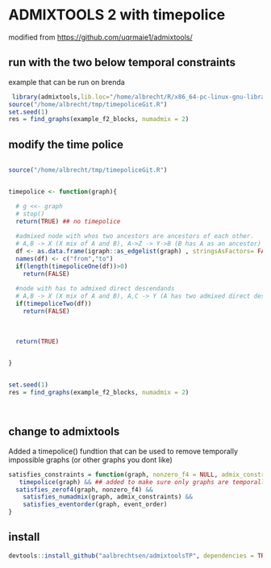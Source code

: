 
<!-- README.md is generated from README.Rmd. Please edit that file --->
<!-- badges: start 
  [![Travis build status](https://travis-ci.com/uqrmaie1/admixtools.svg?branch=master)](https://travis-ci.com/uqrmaie1/admixtools)
  badges: end -->

# ADMIXTOOLS 2 with timepolice

modified from https://github.com/uqrmaie1/admixtools/

## run with the two below temporal constraints

example that can be run on brenda

``` r
 library(admixtools,lib.loc="/home/albrecht/R/x86_64-pc-linux-gnu-library/3.6/")
source("/home/albrecht/tmp/timepoliceGit.R")
set.seed(1)
res = find_graphs(example_f2_blocks, numadmix = 2)


```


## modify the time police

``` r

source("/home/albrecht/tmp/timepoliceGit.R")


timepolice <- function(graph){

  # g <<- graph
  # stop() 
  return(TRUE) ## no timepolice
  
  #admixed node with whos two ancestors are ancestors of each other.   e.g. 
  # A,B -> X (X mix of A and B), A->Z -> Y->B (B has A as an ancestor)
  df <- as.data.frame(igraph::as_edgelist(graph) , stringsAsFactors= FALSE)
  names(df) <- c("from","to")
  if(length(timepoliceOne(df))>0)
    return(FALSE)
  
  #node with has to admixed direct descendands
  # A,B -> X (X mix of A and B), A,C -> Y (A has two admixed direct descendants)
  if(timepoliceTwo(df))
    return(FALSE)
  
 
  
  return(TRUE)
  

}


set.seed(1)
res = find_graphs(example_f2_blocks, numadmix = 2)




``` 


## change to admixtools 

Added a timepolice() fundtion that can be used to remove temporally impossible graphs (or other graphs you dont like)
``` r
satisfies_constraints = function(graph, nonzero_f4 = NULL, admix_constraints = NULL, event_order = NULL) {
   timepolice(graph) && ## added to make sure only graphs are temporally possible
  satisfies_zerof4(graph, nonzero_f4) &&
    satisfies_numadmix(graph, admix_constraints) &&
    satisfies_eventorder(graph, event_order)
}
```

## install 
``` r
devtools::install_github("aalbrechtsen/admixtoolsTP", dependencies = TRUE)
```

